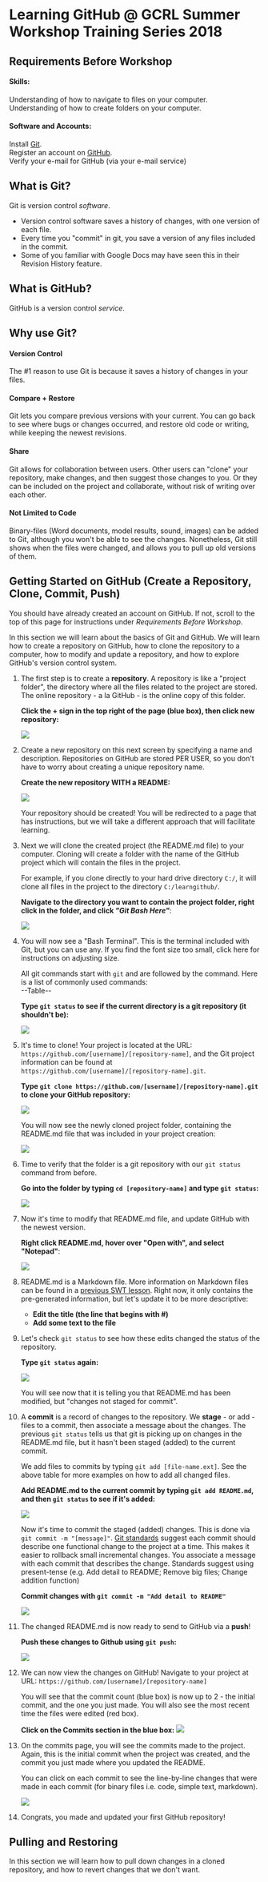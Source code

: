 # Learning GitHub @ GCRL Summer Workshop Training Series 2018
## Requirements Before Workshop
#### Skills:  
Understanding of how to navigate to files on your computer.  
Understanding of how to create folders on your computer.

#### Software and Accounts:  
Install [Git](https://git-scm.com/downloads).  
Register an account on [GitHub](http://github.com).  
Verify your e-mail for GitHub (via your e-mail service)  

## What is Git?
Git is version control *software*.  
- Version control software saves a history of changes, with one version of each file.  
- Every time you "commit" in git, you save a version of any files included in the commit.  
- Some of you familiar with Google Docs may have seen this in their Revision History feature.  

## What is GitHub?
GitHub is a version control *service*.  

## Why use Git?
#### Version Control
The #1 reason to use Git is because it saves a history of changes in your files.
#### Compare + Restore
Git lets you compare previous versions with your current. You can go back to see where bugs or changes occurred, and restore old code or writing, while keeping the newest revisions.
#### Share
Git allows for collaboration between users. Other users can "clone" your repository, make changes, and then suggest those changes to you. Or they can be included on the project and collaborate, without risk of writing over each other.
#### Not Limited to Code
Binary-files (Word documents, model results, sound, images) can be added to Git, although you won't be able to see the changes. Nonetheless, Git still shows when the files were changed, and allows you to pull up old versions of them.

## Getting Started on GitHub (Create a Repository, Clone, Commit, Push)
You should have already created an account on GitHub. If not, scroll to the top of this page for instructions under *Requirements Before Workshop*.

In this section we will learn about the basics of Git and GitHub. We will learn how to create a repository on GitHub, how to clone the repository to a computer, how to modify and update a repository, and how to explore GitHub's version control system.

1. The first step is to create a **repository**. A repository is like a "project folder", the directory where all the files related to the project are stored. The online repository - a la GitHub - is the online copy of this folder.

	**Click the + sign in the top right of the page (blue box), then click new repository:**
  
	![](Images/1.1-newrepo.png)

2. Create a new repository on this next screen by specifying a name and description. Repositories on GitHub are stored PER USER, so you don't have to worry about creating a unique repository name.  

	**Create the new repository WITH a README:**

	![](Images/1.2-repodetails.png)

	Your repository should be created! You will be redirected to a page that has instructions, but we will take a different approach that will facilitate learning.

3.  Next we will clone the created project (the README.md file) to your computer. Cloning will create a folder with the name of the GitHub project which will contain the files in the project.  

	For example, if you clone directly to your hard drive directory `C:/`, it will clone all files in the project to the directory `C:/learngithub/`.

	**Navigate to the directory you want to contain the project folder, right click in the folder, and click *"Git Bash Here"***:

	![](Images/1.3-gitbash.png)

4. You will now see a "Bash Terminal". This is the terminal included with Git, but you can use any. If you find the font size too small, click here for instructions on adjusting size.

	All git commands start with `git` and are followed by the command. Here is a list of commonly used commands:  
	--Table--

	**Type `git status` to see if the current directory is a git repository (it shouldn't be):**

	![](Images/1.4-gitstatus.png)

5. It's time to clone! Your project is located at the URL: `https://github.com/[username]/[repository-name]`, and the Git project information can be found at `https://github.com/[username]/[repository-name].git`.

	**Type `git clone https://github.com/[username]/[repository-name].git` to clone your GitHub repository:**

	![](Images/1.5-clone.png)

	You will now see the newly cloned project folder, containing the README.md file that was included in your project creation:

	![](Images/1.5-clone2.png)

6. Time to verify that the folder is a git repository with our `git status` command from before.

	**Go into the folder by typing `cd [repository-name]` and type `git status`:**

	![](Images/1.6-gitstatus.png)

7. Now it's time to modify that README.md file, and update GitHub with the newest version. 

	**Right click README.md, hover over "Open with", and select "Notepad"**:

	![](Images/1.7-edit.png)

7. README.md is a Markdown file. More information on Markdown files can be found in a [previous SWT lesson](https://sites.google.com/view/gcrl-swt/rmarkdown).	Right now, it only contains the pre-generated information, but let's update it to be more descriptive:

	* **Edit the title (the line that begins with #)**
	* **Add some text to the file**
	
8. Let's check `git status` to see how these edits changed the status of the repository.

	**Type `git status` again:**

	![](Images/1.8-gitstatus.png)

	You will see now that it is telling you that README.md has been modified, but "changes not staged for commit".
9. A **commit** is a record of changes to the repository. We **stage** - or add - files to a commit, then associate a message about the changes. The previous `git status` tells us that git is picking up on changes in the README.md file, but it hasn't been staged (added) to the current commit.

	We add files to commits by typing `git add [file-name.ext]`. See the above table for more examples on how to add all changed files.

	**Add README.md to the current commit by typing `git add README.md`, and then `git status` to see if it's added:**

	![](Images/1.9-gitadd.png)

	Now it's time to commit the staged (added) changes. This is done via `git commit -m "[message]"`. [Git standards](https://git.kernel.org/pub/scm/git/git.git/tree/Documentation/SubmittingPatches?id=HEAD#n133) suggest each commit should describe one functional change to the project at a time. This makes it easier to rollback small incremental changes. You associate a message with each commit that describes the change. Standards suggest using present-tense (e.g. Add detail to README; Remove big files; Change addition function)

	**Commit changes with `git commit -m "Add detail to README"`**

	![](Images/1.10-commit.png)


10. The changed README.md is now ready to send to GitHub via a **push**!

	**Push these changes to Github using `git push`:**

	![](Images/1.11-push.png)

11. We can now view the changes on GitHub! Navigate to your project at URL: `https://github.com/[username]/[repository-name]`

	You will see that the commit count (blue box) is now up to 2 - the initial commit, and the one you just made. You will also see the most recent time the files were edited (red box).

	**Click on the Commits section in the blue box:**
	![](Images/1.12-github.png)

12. On the commits page, you will see the commits made to the project. Again, this is the initial commit when the project was created, and the commit you just made where you updated the README.

	You can click on each commit to see the line-by-line changes that were made in each commit (for binary files i.e. code, simple text, markdown).

	![](Images/1.12-github2.png)

13. Congrats, you made and updated your first GitHub repository!

## Pulling and Restoring
In this section we will learn how to pull down changes in a cloned repository, and how to revert changes that we don't want.



